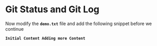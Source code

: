 # Git Status and Git Log

Now modify the **`demo.txt`** file and add the following snippet before we continue

**`Initial Content Adding more Content`**

